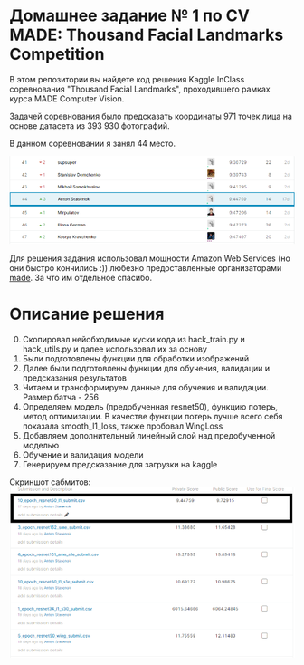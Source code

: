 # Домашнее задание № 1 по CV MADE: Thousand Facial Landmarks Competition

В этом репозитории вы найдете код решения Kaggle InClass соревнования "Thousand Facial Landmarks", проходившего рамках курса MADE Computer Vision.

Задачей соревнования было предсказать координаты 971 точек лица на основе датасета из 393 930 фотографий.

В данном соревновании я занял 44 место.

![Скриншот с LB](images/lb.PNG)

Для решения задания использовал мощности Amazon Web Services (но они быстро кончились :)) любезно предоставленные организаторами [made](https://data.mail.ru/). За что им отдельное спасибо. 

# Описание решения

0. Скопировал нейобходимые куски кода из hack_train.py и hack_utils.py и далее использовал их за основу
1. Были подготовлены функции для обработки изображений
2. Далее были подготовлены функции для обучения, валидации и предсказания результатов
3. Читаем и трансформируем данные для обучения и валидации. Размер батча - 256
4. Определяем модель (предобученная resnet50), функцию потерь, метод оптимизации. В качестве функции потерь лучше всего себя показала smooth_l1_loss, также пробовал WingLoss
5. Добавляем дополнительный линейный слой над предобученной моделью
6. Обучение и валидация модели
7. Генерируем предсказание для загрузки на kaggle


Скриншот сабмитов:
![](images/best_sub.png)